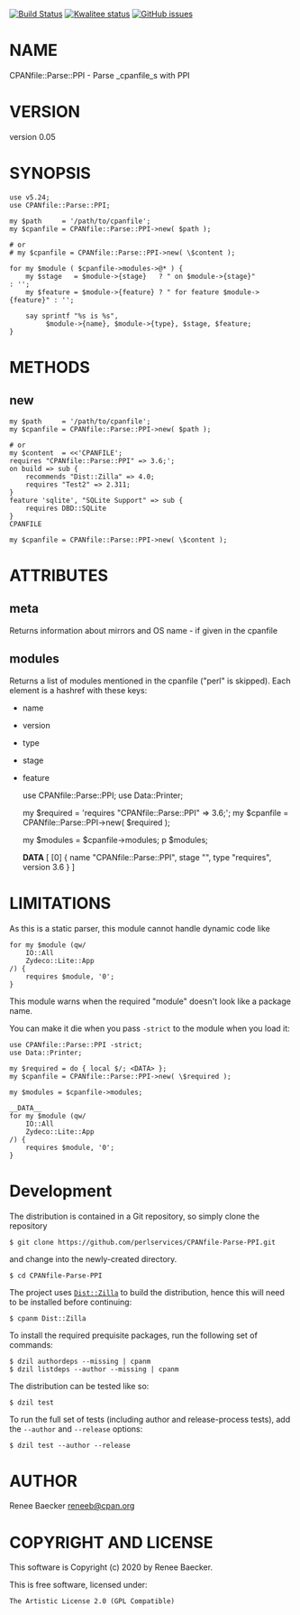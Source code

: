 [![Build Status](https://travis-ci.org/perlservices/CPANfile-Parse-PPI.svg?branch=master)](https://travis-ci.org/perlservices/CPANfile-Parse-PPI)
[![Kwalitee status](https://cpants.cpanauthors.org/dist/CPANfile-Parse-PPI.png)](https://cpants.cpanauthors.org/dist/CPANfile-Parse-PPI)
[![GitHub issues](https://img.shields.io/github/issues/perlservices/CPANfile-Parse-PPI.svg)](https://github.com/perlservices/CPANfile-Parse-PPI/issues)

# NAME

CPANfile::Parse::PPI - Parse _cpanfile_s with PPI

# VERSION

version 0.05

# SYNOPSIS

    use v5.24;
    use CPANfile::Parse::PPI;
    
    my $path     = '/path/to/cpanfile';
    my $cpanfile = CPANfile::Parse::PPI->new( $path );
    
    # or
    # my $cpanfile = CPANfile::Parse::PPI->new( \$content );
    
    for my $module ( $cpanfile->modules->@* ) {
        my $stage   = $module->{stage}   ? " on $module->{stage}"            : '';
        my $feature = $module->{feature} ? " for feature $module->{feature}" : '';

        say sprintf "%s is %s",
             $module->{name}, $module->{type}, $stage, $feature;
    }

# METHODS

## new

    my $path     = '/path/to/cpanfile';
    my $cpanfile = CPANfile::Parse::PPI->new( $path );
    
    # or
    my $content  = <<'CPANFILE';
    requires "CPANfile::Parse::PPI" => 3.6;';
    on build => sub {
        recommends "Dist::Zilla" => 4.0;
        requires "Test2" => 2.311;
    }
    feature 'sqlite', "SQLite Support" => sub {
        requires DBD::SQLite
    }
    CPANFILE

    my $cpanfile = CPANfile::Parse::PPI->new( \$content );

# ATTRIBUTES

## meta

Returns information about mirrors and OS name - if given in the cpanfile

## modules

Returns a list of modules mentioned in the cpanfile ("perl" is skipped).
Each element is a hashref with these keys:

- name
- version
- type
- stage
- feature

    use CPANfile::Parse::PPI;
    use Data::Printer;

    my $required = 'requires "CPANfile::Parse::PPI" => 3.6;';
    my $cpanfile = CPANfile::Parse::PPI->new( \$required );
    
    my $modules = $cpanfile->modules;
    p $modules;
    
    __DATA__
    [
        [0] {
            name      "CPANfile::Parse::PPI",
            stage     "",
            type      "requires",
            version   3.6
        }
    ]

# LIMITATIONS

As this is a static parser, this module cannot handle dynamic
code like

    for my $module (qw/
        IO::All
        Zydeco::Lite::App
    /) {
        requires $module, '0';
    }

This module warns when the required "module" doesn't look like
a package name.

You can make it die when you pass `-strict` to the module
when you load it:

    use CPANfile::Parse::PPI -strict;
    use Data::Printer;

    my $required = do { local $/; <DATA> };
    my $cpanfile = CPANfile::Parse::PPI->new( \$required );
    
    my $modules = $cpanfile->modules;
    
    __DATA__
    for my $module (qw/
        IO::All
        Zydeco::Lite::App
    /) {
        requires $module, '0';
    }



# Development

The distribution is contained in a Git repository, so simply clone the
repository

```
$ git clone https://github.com/perlservices/CPANfile-Parse-PPI.git
```

and change into the newly-created directory.

```
$ cd CPANfile-Parse-PPI
```

The project uses [`Dist::Zilla`](https://metacpan.org/pod/Dist::Zilla) to
build the distribution, hence this will need to be installed before
continuing:

```
$ cpanm Dist::Zilla
```

To install the required prequisite packages, run the following set of
commands:

```
$ dzil authordeps --missing | cpanm
$ dzil listdeps --author --missing | cpanm
```

The distribution can be tested like so:

```
$ dzil test
```

To run the full set of tests (including author and release-process tests),
add the `--author` and `--release` options:

```
$ dzil test --author --release
```

# AUTHOR

Renee Baecker <reneeb@cpan.org>

# COPYRIGHT AND LICENSE

This software is Copyright (c) 2020 by Renee Baecker.

This is free software, licensed under:

    The Artistic License 2.0 (GPL Compatible)
